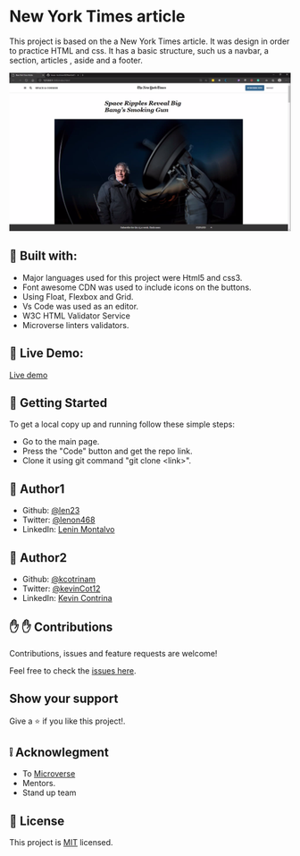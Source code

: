 # New York Times article

This project is based on the a New York Times article. It was design in order to practice HTML and css. It has a basic structure, such us a navbar, a section, articles , aside and a footer.

![website screenshots](images/demo-image.png)

## :hammer: Built with:

- Major languages used for this project were Html5 and css3.
- Font awesome CDN was used to include icons on the buttons.
- Using Float, Flexbox and Grid.
- Vs Code was used as an editor.
- W3C HTML Validator Service
- Microverse linters validators.

## :red_circle: Live Demo:

[Live demo](https://kcotrinam.github.io/NewYorkTimes-article/)

## :construction_worker: Getting Started

To get a local copy up and running follow these simple steps:

- Go to the main page.
- Press the "Code" button and get the repo link.
- Clone it using git command "git clone &lt;link>".

## :bust_in_silhouette: Author1

- Github: [@len23](https://github.com/len23)
- Twitter: [@lenon468](https://twitter.com/lenon468)
- LinkedIn: [Lenin Montalvo](https://www.linkedin.com/in/lenin-montalvo-77660b1b2/)

## :bust_in_silhouette: Author2

- Github: [@kcotrinam](https://github.com/kcotrinam)
- Twitter: [@kevinCot12](https://twitter.com/KevinCot12)
- LinkedIn: [Kevin Contrina](https://www.linkedin.com/in/kevincotrina)

## :raised_hand: :raised_hand: Contributions

Contributions, issues and feature requests are welcome!

Feel free to check the [issues here](https://github.com/kcotrinam92/NewYorkTimes-article/issues).

## Show your support

Give a :star: if you like this project!.

## :grey_exclamation: Acknowlegment

- To [Microverse](https://www.microverse.org/)
- Mentors.
- Stand up team

## :memo: License

This project is [MIT](LICENSE) licensed.
